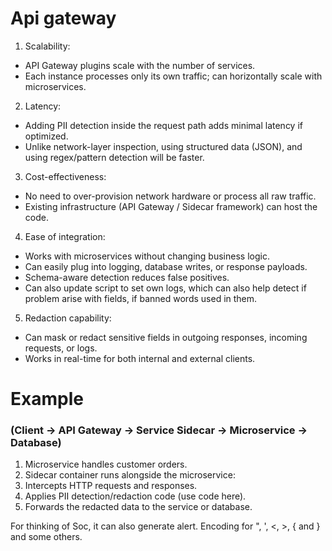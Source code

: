# Api gateway
1. Scalability:
* API Gateway plugins scale with the number of services.
* Each instance processes only its own traffic; can horizontally scale with microservices.

2. Latency:
* Adding PII detection inside the request path adds minimal latency if optimized.
* Unlike network-layer inspection, using structured data (JSON), and using regex/pattern detection will be faster.

3. Cost-effectiveness:
* No need to over-provision network hardware or process all raw traffic.
* Existing infrastructure (API Gateway / Sidecar framework) can host the code.

4. Ease of integration:
* Works with microservices without changing business logic.
* Can easily plug into logging, database writes, or response payloads.
* Schema-aware detection reduces false positives.
* Can also update script to set own logs, which can also help detect if problem arise with fields, if banned words used in them.

5. Redaction capability:
* Can mask or redact sensitive fields in outgoing responses, incoming requests, or logs.
* Works in real-time for both internal and external clients.

# Example 
### (Client → API Gateway → Service Sidecar → Microservice → Database)
1. Microservice handles customer orders. 
2. Sidecar container runs alongside the microservice:
3. Intercepts HTTP requests and responses.
4. Applies PII detection/redaction code (use code here).
5. Forwards the redacted data to the service or database.

For thinking of Soc, it can also generate alert.
Encoding for ", ', <, >, { and } and some others.
